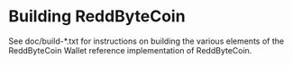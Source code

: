 Building ReddByteCoin
================

See doc/build-*.txt for instructions on building the various
elements of the ReddByteCoin Wallet reference implementation of ReddByteCoin.
